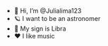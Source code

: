 - 👋 Hi, I’m @Julialima123
- 🪐 I want to be an astronomer
- 💫 My sign is Libra
- ♥︎ I like music

<!---
Julialima123/Julialima123 is a ✨ special ✨ repository because its `README.md` (this file) appears on your GitHub profile.
You can click the Preview link to take a look at your changes.
--->
